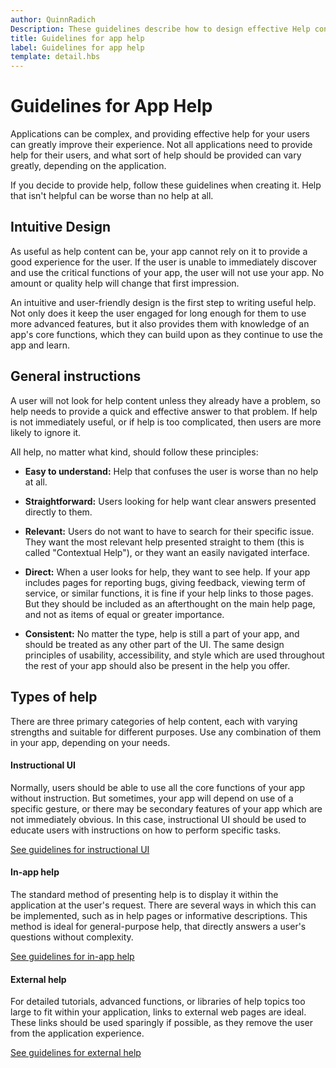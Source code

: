 ```yaml
---
author: QuinnRadich
Description: These guidelines describe how to design effective Help content for your app.
title: Guidelines for app help
label: Guidelines for app help
template: detail.hbs
---
```


# Guidelines for App Help



Applications can be complex, and providing effective help for your users can greatly improve their experience. Not all applications need to provide help for their users, and what sort of help should be provided can vary greatly, depending on the application.

If you decide to provide help, follow these guidelines when creating it. Help that isn't helpful can be worse than no help at all.

## <span id="intuitive_design"></span><span id="INTUITIVE_DESIGN"></span>Intuitive Design

As useful as help content can be, your app cannot rely on it to provide a good experience for the user. If the user is unable to immediately discover and use the critical functions of your app, the user will not use your app. No amount or quality help will change that first impression.

An intuitive and user-friendly design is the first step to writing useful help. Not only does it keep the user engaged for long enough for them to use more advanced features, but it also provides them with knowledge of an app's core functions, which they can build upon as they continue to use the app and learn.

## <span id="general_instructions"></span><span id="GENERAL_INSTRUCTIONS"></span>General instructions

A user will not look for help content unless they already have a problem, so help needs to provide a quick and effective answer to that problem. If help is not immediately useful, or if help is too complicated, then users are more likely to ignore it.

All help, no matter what kind, should follow these principles:

-   **Easy to understand:** Help that confuses the user is worse than no help at all.

-   **Straightforward:** Users looking for help want clear answers presented directly to them.

-   **Relevant:** Users do not want to have to search for their specific issue. They want the most relevant help presented straight to them (this is called "Contextual Help"), or they want an easily navigated interface.

-   **Direct:** When a user looks for help, they want to see help. If your app includes pages for reporting bugs, giving feedback, viewing term of service, or similar functions, it is fine if your help links to those pages. But they should be included as an afterthought on the main help page, and not as items of equal or greater importance.

-   **Consistent:** No matter the type, help is still a part of your app, and should be treated as any other part of the UI. The same design principles of usability, accessibility, and style which are used throughout the rest of your app should also be present in the help you offer.

## <span id="types_of_help"></span><span id="TYPES_OF_HELP"></span>Types of help

There are three primary categories of help content, each with varying strengths and suitable for different purposes. Use any combination of them in your app, depending on your needs.

#### <span id="instructional_ui"></span><span id="INSTRUCTIONAL_UI"></span>Instructional UI

Normally, users should be able to use all the core functions of your app without instruction. But sometimes, your app will depend on use of a specific gesture, or there may be secondary features of your app which are not immediately obvious. In this case, instructional UI should be used to educate users with instructions on how to perform specific tasks.

[See guidelines for instructional UI](instructional-ui.md)

#### <span id="in_app_help"></span><span id="IN_APP_HELP"></span>In-app help

The standard method of presenting help is to display it within the application at the user's request. There are several ways in which this can be implemented, such as in help pages or informative descriptions. This method is ideal for general-purpose help, that directly answers a user's questions without complexity.

[See guidelines for in-app help](in-app-help.md)

#### <span id="external_help"></span><span id="EXTERNAL_HELP"></span>External help

For detailed tutorials, advanced functions, or libraries of help topics too large to fit within your application, links to external web pages are ideal. These links should be used sparingly if possible, as they remove the user from the application experience.

[See guidelines for external help](external-help.md)




<!--HONumber=Jun16_HO3-->


